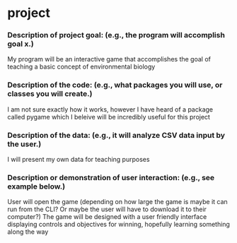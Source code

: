 # project

### Description of project goal: (e.g., the program will accomplish goal x.)

My program will be an interactive game that accomplishes the goal of teaching a basic concept of environmental biology
    
### Description of the code: (e.g., what packages you will use, or classes you will create.)

I am not sure exactly how it works, however I have heard of a package called pygame which I beleive will be incredibly useful for this project

### Description of the data: (e.g., it will analyze CSV data input by the user.)

I will present my own data for teaching purposes

### Description or demonstration of user interaction: (e.g., see example below.)

User will open the game (depending on how large the game is maybe it can run from the CLI? Or maybe the user will have to download it to their computer?)
The game will be designed with a user friendly interface displaying controls and objectives for winning, hopefully learning something along the way